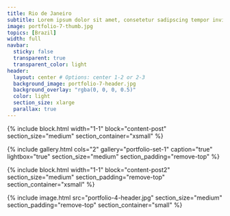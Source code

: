 ```yaml
---
title: Rio de Janeiro
subtitle: Lorem ipsum dolor sit amet, consetetur sadipscing tempor invidunt ut labore et dolore magna aliquyam erat, sed diam voluptua.
image: portfolio-7-thumb.jpg
topics: [Brazil]
width: full
navbar:
  sticky: false
  transparent: true
  transparent_color: light
header:
  layout: center # Options: center 1-2 or 2-3
  background_image: portfolio-7-header.jpg
  background_overlay: "rgba(0, 0, 0, 0.5)"
  color: light
  section_size: xlarge
  parallax: true
---
```


{% include block.html 
	width="1-1"
  block="content-post"
  section_size="medium"
  section_container="xsmall"
%}

{% include gallery.html 
	cols="2"
	gallery="portfolio-set-1"
	caption="true"
	lightbox="true"
  section_size="medium"
  section_padding="remove-top"
%}

{% include block.html 
	width="1-1"
  block="content-post2"
  section_size="medium"
  section_padding="remove-top"
  section_container="xsmall"
%}

{% include image.html 
	src="portfolio-4-header.jpg"
  section_size="medium"
  section_padding="remove-top"
  section_container="small"
%}